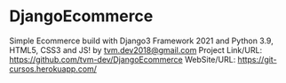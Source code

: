 # DjangoEcommerce
Simple Ecommerce build with Django3 Framework 2021 and Python 3.9, HTML5, CSS3 and JS!
by tvm.dev2018@gmail.com
Project Link/URL: https://github.com/tvm-dev/DjangoEcommerce
WebSite/URL: https://git-cursos.herokuapp.com/


